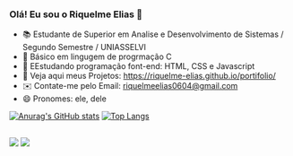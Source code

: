 ### Olá! Eu sou o Riquelme Elias 👋

- 📚 Estudante de Superior em Analise e Desenvolvimento de Sistemas / Segundo Semestre / UNIASSELVI
- 🔭 Básico em lingugem de progrmação C
- 🌱 EEstudando programação font-end: HTML, CSS e Javascript
- 🤯 Veja aqui meus Projetos: https://riquelme-elias.github.io/portifolio/
- ✉️ Contate-me pelo Email: riquelmeelias0604@gmail.com
- 😄 Pronomes: ele, dele

[![Anurag's GitHub stats](https://github-readme-stats.vercel.app/api?username=Riquelme-Elias&count_private=true&show_icons=true&theme=algolia)](https://github.com/anuraghazra/github-readme-stats)
[![Top Langs](https://github-readme-stats.vercel.app/api/top-langs/?username=Riquelme-Elias&layout=compact&theme=algolia)](https://github.com/anuraghazra/github-readme-stats)
##
<div>
  <a href="https://www.instagram.com/riquelme.elias.15" target="_blank"><img src="https://img.shields.io/badge/-Instagram-%23E4405F?style=for-the-badge&logo=instagram&logoColor=white" target="_blank"></a>
  <a href = "mailto:riquelmeelias0604@gmail.com"><img src="https://img.shields.io/badge/-Gmail-%23333?style=for-the-badge&logo=gmail&logoColor=white" target="_blank"></a>
</div>
